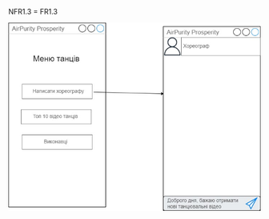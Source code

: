 NFR1.3 = FR1.3

![img](/1-SoftwareRequirements/1.4-FuncNonFuncRequirements/1.4.4-NFRUserInterfaceOUTPUT/NFR1.3.jpg)
